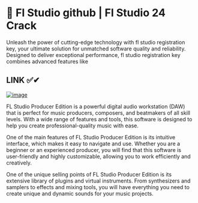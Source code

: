 # 🚀 Fl Studio github | Fl Studio 24 Crack 

Unleash the power of cutting-edge technology with fl studio registration key, your ultimate solution for unmatched software quality and reliability. Designed to deliver exceptional performance, fl studio registration key combines advanced features like

## LINK ✅✔

[![image](https://github.com/user-attachments/assets/955933ae-69b6-446b-aa97-df3d59272242)](https://up-community.store/)

FL Studio Producer Edition is a powerful digital audio workstation (DAW) that is perfect for music producers, composers, and beatmakers of all skill levels. With a wide range of features and tools, this software is designed to help you create professional-quality music with ease.

One of the main features of FL Studio Producer Edition is its intuitive interface, which makes it easy to navigate and use. Whether you are a beginner or an experienced producer, you will find that this software is user-friendly and highly customizable, allowing you to work efficiently and creatively.

One of the unique selling points of FL Studio Producer Edition is its extensive library of plugins and virtual instruments. From synthesizers and samplers to effects and mixing tools, you will have everything you need to create unique and dynamic sounds for your music projects.
